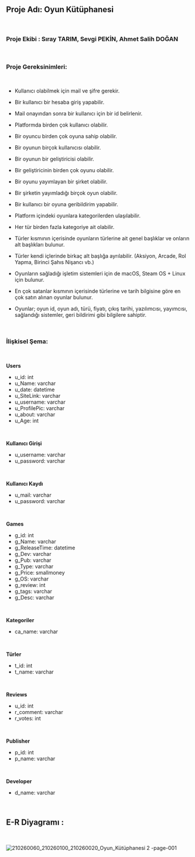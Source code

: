 ## Proje Adı: Oyun Kütüphanesi
<br>

### Proje Ekibi : Sıray TARIM, Sevgi PEKİN, Ahmet Salih DOĞAN
<br>


### Proje Gereksinimleri:
<br>

- Kullanıcı olabilmek için mail ve şifre gerekir. 

- Bir kullanıcı bir hesaba giriş yapabilir. 

- Mail onayından sonra bir kullanıcı için bir id belirlenir. 

- Platformda birden çok kullanıcı olabilir. 

- Bir oyuncu birden çok oyuna sahip olabilir. 

- Bir oyunun birçok kullanıcısı olabilir. 

- Bir oyunun bir geliştiricisi olabilir. 

- Bir geliştiricinin birden çok oyunu olabilir. 

- Bir oyunu yayımlayan bir şirket olabilir. 

- Bir şirketin yayımladığı birçok oyun olabilir. 

- Bir kullanıcı bir oyuna geribildirim yapabilir. 

- Platform içindeki oyunlara kategorilerden ulaşılabilir. 

- Her tür birden fazla kategoriye ait olabilir. 

- Türler kısmının içerisinde oyunların türlerine ait genel başlıklar ve onların alt başlıkları bulunur. 

- Türler kendi içlerinde birkaç alt başlığa ayrılabilir. (Aksiyon, Arcade, Rol Yapma, Birinci Şahıs Nişancı vb.) 

- Oyunların sağladığı işletim sistemleri için de macOS, Steam OS + Linux için bulunur. 

- En çok satanlar kısmının içerisinde türlerine ve tarih bilgisine göre en çok satın alınan oyunlar bulunur. 

- Oyunlar; oyun id, oyun adı, türü, fiyatı, çıkış tarihi, yazılımcısı, yayımcısı, sağlandığı sistemler, geri bildirimi gibi bilgilere sahiptir. 


<br>

### İlişkisel Şema:   
<br>

**Users**
- u_id: int
- u_Name: varchar
- u_date: datetime
- u_SiteLink: varchar
- u_username: varchar
- u_ProfilePic: varchar
- u_about: varchar
- u_Age: int
  
<br>

**Kullanıcı Girişi**
- u_username: varchar
- u_password: varchar

<br>

**Kullanıcı Kaydı**
- u_mail: varchar
- u_password: varchar

<br>

**Games**
- g_id: int
- g_Name: varchar
- g_ReleaseTime: datetime
- g_Dev: varchar
- g_Pub: varchar
- g_Type: varchar
- g_Price: smallmoney
- g_OS: varchar
- g_review: int
- g_tags: varchar
- g_Desc: varchar

<br>

**Kategoriler**
- ca_name: varchar

<br>

**Türler**
- t_id: int
- t_name: varchar

<br>

**Reviews**
- u_id: int
- r_comment: varchar
- r_votes: int

<br>

**Publisher**
- p_id: int
- p_name: varchar

<br>

**Developer**
- d_name: varchar

<br>

## E-R Diyagramı :
<br>

![210260060_210260100_210260020_Oyun_Kütüphanesi 2 -page-001](https://github.com/user-attachments/assets/1033a5e8-5c7f-4d66-a9f9-9ac80e248b95)






  


